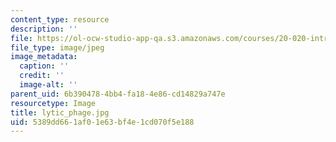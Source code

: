 ```yaml
---
content_type: resource
description: ''
file: https://ol-ocw-studio-app-qa.s3.amazonaws.com/courses/20-020-introduction-to-biological-engineering-design-spring-2009/5389dd661af01e63bf4e1cd070f5e188_lytic_phage.jpg
file_type: image/jpeg
image_metadata:
  caption: ''
  credit: ''
  image-alt: ''
parent_uid: 6b390478-4bb4-fa18-4e86-cd14829a747e
resourcetype: Image
title: lytic_phage.jpg
uid: 5389dd66-1af0-1e63-bf4e-1cd070f5e188
---
```

